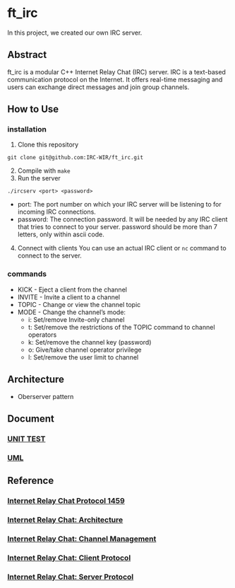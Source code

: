 # ft_irc
In this project, we created our own IRC server.

## Abstract
ft_irc is a modular C++ Internet Relay Chat (IRC) server.
IRC is a text-based communication protocol on the Internet.
It offers real-time messaging and users can exchange direct messages and join group channels.

## How to Use
### installation
1. Clone this repository
```
git clone git@github.com:IRC-WIR/ft_irc.git
```
2. Compile with `make`
3. Run the server
```
./ircserv <port> <password>
```
- port: The port number on which your IRC server will be listening to for incoming IRC connections.
- password: The connection password. It will be needed by any IRC client that tries to connect to your server.
            password should be more than 7 letters, only within ascii code.
4. Connect with clients
You can use an actual IRC client or `nc` command to connect to the server.

### commands
 - KICK - Eject a client from the channel
 - INVITE - Invite a client to a channel
 - TOPIC - Change or view the channel topic
 - MODE - Change the channel’s mode:
   - i: Set/remove Invite-only channel
   - t: Set/remove the restrictions of the TOPIC command to channel operators
   - k: Set/remove the channel key (password)
   - o: Give/take channel operator privilege
   - l: Set/remove the user limit to channel
## Architecture
 - Oberserver pattern

## Document
### [UNIT TEST](https://github.com/IRC-WIR/ft_irc/wiki/UNIT-TEST)
### [UML](https://github.com/IRC-WIR/ft_irc/wiki/UTM)

## Reference
### [Internet Relay Chat Protocol 1459](https://datatracker.ietf.org/doc/rfc1459/)
### [Internet Relay Chat: Architecture](https://datatracker.ietf.org/doc/html/rfc2810)
### [Internet Relay Chat: Channel Management](https://datatracker.ietf.org/doc/html/rfc2811)
### [Internet Relay Chat: Client Protocol](https://datatracker.ietf.org/doc/html/rfc2812)
### [Internet Relay Chat: Server Protocol](https://datatracker.ietf.org/doc/html/rfc2813)
